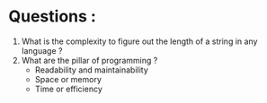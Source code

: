# Questions :

1. What is the complexity to figure out the length of a string in any language ?
2. What are the pillar of programming ?
   - Readability and maintainability
   - Space or memory
   - Time or efficiency